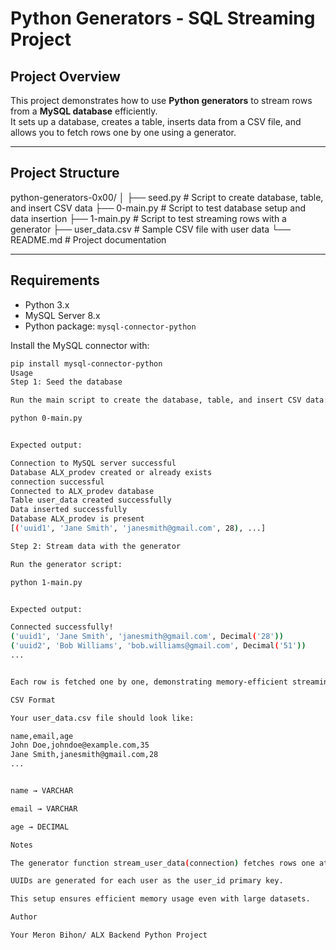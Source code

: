 # Python Generators - SQL Streaming Project

## Project Overview

This project demonstrates how to use **Python generators** to stream rows from a **MySQL database** efficiently.  
It sets up a database, creates a table, inserts data from a CSV file, and allows you to fetch rows one by one using a generator.

---

## Project Structure

python-generators-0x00/
│
├── seed.py # Script to create database, table, and insert CSV data
├── 0-main.py # Script to test database setup and data insertion
├── 1-main.py # Script to test streaming rows with a generator
├── user_data.csv # Sample CSV file with user data
└── README.md # Project documentation

---

## Requirements

- Python 3.x  
- MySQL Server 8.x  
- Python package: `mysql-connector-python`

Install the MySQL connector with:

```bash
pip install mysql-connector-python
Usage
Step 1: Seed the database

Run the main script to create the database, table, and insert CSV data:

python 0-main.py


Expected output:

Connection to MySQL server successful
Database ALX_prodev created or already exists
connection successful
Connected to ALX_prodev database
Table user_data created successfully
Data inserted successfully
Database ALX_prodev is present
[('uuid1', 'Jane Smith', 'janesmith@gmail.com', 28), ...]

Step 2: Stream data with the generator

Run the generator script:

python 1-main.py


Expected output:

Connected successfully!
('uuid1', 'Jane Smith', 'janesmith@gmail.com', Decimal('28'))
('uuid2', 'Bob Williams', 'bob.williams@gmail.com', Decimal('51'))
...


Each row is fetched one by one, demonstrating memory-efficient streaming.

CSV Format

Your user_data.csv file should look like:

name,email,age
John Doe,johndoe@example.com,35
Jane Smith,janesmith@gmail.com,28
...


name → VARCHAR

email → VARCHAR

age → DECIMAL

Notes

The generator function stream_user_data(connection) fetches rows one at a time using yield.

UUIDs are generated for each user as the user_id primary key.

This setup ensures efficient memory usage even with large datasets.

Author

Your Meron Bihon/ ALX Backend Python Project